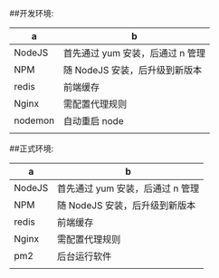 ##开发环境:

| a      | b                                |
| ------ | -------------------------------- |
| NodeJS | 首先通过 yum 安装，后通过 n 管理 |
| NPM    | 随 NodeJS 安装，后升级到新版本   |
| redis  | 前端缓存                     |
| Nginx  | 需配置代理规则                   |
| nodemon | 自动重启 node                  |
|        |                                  |

##正式环境:

| a      | b                                |
| ------ | -------------------------------- |
| NodeJS | 首先通过 yum 安装，后通过 n 管理 |
| NPM    | 随 NodeJS 安装，后升级到新版本   |
| redis  | 前端缓存                     |
| Nginx  | 需配置代理规则                   |
| pm2    | 后台运行软件                     |
|        |                                  |

